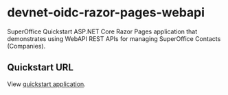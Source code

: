 # devnet-oidc-razor-pages-webapi
SuperOffice Quickstart ASP.NET Core Razor Pages application that demonstrates using WebAPI REST APIs for managing SuperOffice Contacts (Companies).

## Quickstart URL

View [quickstart application](https://community.superoffice.com/en/developer/create-apps/quickstart/create-aspdotnet-core-app/).


